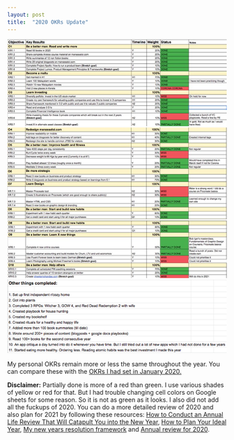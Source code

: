 ```yaml
---
layout: post
title:  "2020 OKRs Update"
---
```


![OKR 2020 1](/assets/img/okr201.png)
![OKR 2020 2](/assets/img/okr202.png)
![OKR 2020 3](/assets/img/okr203.png)
![OKR 2020 4](/assets/img/okr204.png)

My personal OKRs remain more or less the same throughout the year. You can compare these with the [OKRs I had set in January 2020.](https://manassaloi.com/2020/01/15/personal-OKRs-2020.html)

**Disclaimer:** Partially done is more of a red than green. I use various shades of yellow or red for that. But I had trouble changing cell colors on Google sheets for some reason. So it is not as green as it looks. I also did not add all the fuckups of 2020. You can do a more detailed review of 2020 and also plan for 2021 by following these resources: [How to Conduct an Annual Life Review That Will Catapult You into the New Year](https://schlaf.medium.com/how-to-conduct-an-annual-life-review-that-will-catapult-you-into-the-new-year-d5aaffebac1f), [How to Plan Your Ideal Year](https://medium.com/personal-growth/how-to-plan-your-ideal-year-2d12ff073467), [My new years resolution framework](https://www.shaanpuri.com/posts/my-new-years-resolution-framework) and [Annual review for 2020](https://www.youtube.com/watch?app=desktop&v=ERGbgvvCJ8o&feature=youtu.be).
